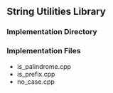 ## String Utilities Library
### Implementation Directory

### Implementation Files
* is\_palindrome.cpp
* is\_prefix.cpp
* no\_case.cpp
